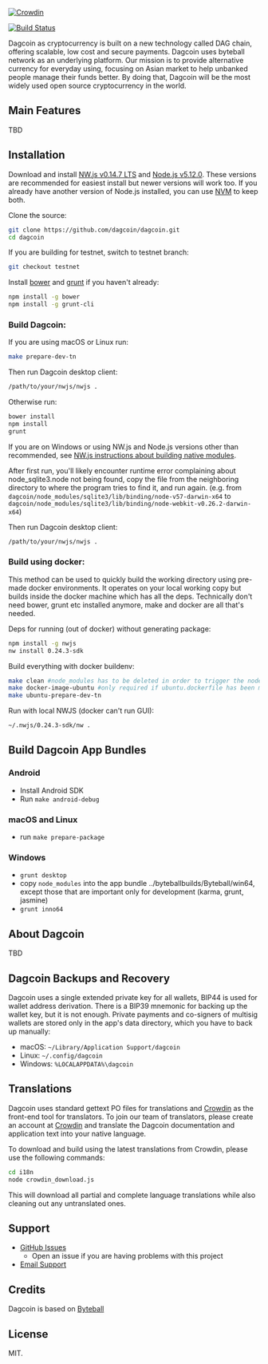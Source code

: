 [![Crowdin](https://d322cqt584bo4o.cloudfront.net/dagcoin/localized.svg)](https://crowdin.com/project/dagcoin)

[![Build Status](https://travis-ci.org/dagcoin/dagcoin.svg?branch=master)](https://travis-ci.org/dagcoin/dagcoin)

Dagcoin as cryptocurrency is built on a new technology called DAG chain, offering scalable, low cost and secure payments. Dagcoin uses byteball network as an underlying platform. Our mission is to provide alternative currency for everyday using, focusing on Asian market to help unbanked people manage their funds better. By doing that, Dagcoin will be the most widely used open source cryptocurrency in the world.

## Main Features

TBD

## Installation

Download and install [NW.js v0.14.7 LTS](https://dl.nwjs.io/v0.14.7) and [Node.js v5.12.0](https://nodejs.org/download/release/v5.12.0/).  These versions are recommended for easiest install but newer versions will work too.  If you already have another version of Node.js installed, you can use [NVM](https://github.com/creationix/nvm) to keep both.

Clone the source:

```sh
git clone https://github.com/dagcoin/dagcoin.git
cd dagcoin
```

If you are building for testnet, switch to testnet branch:
```sh
git checkout testnet
```

Install [bower](http://bower.io/) and [grunt](http://gruntjs.com/getting-started)  if you haven't already:

```sh
npm install -g bower
npm install -g grunt-cli
```

### Build Dagcoin:

If you are using macOS or Linux run:
```sh
make prepare-dev-tn
```
Then run Dagcoin desktop client:
```sh
/path/to/your/nwjs/nwjs .
```
Otherwise run:
```sh
bower install
npm install
grunt
```
If you are on Windows or using NW.js and Node.js versions other than recommended, see [NW.js instructions about building native modules](http://docs.nwjs.io/en/latest/For%20Users/Advanced/Use%20Native%20Node%20Modules/).

After first run, you'll likely encounter runtime error complaining about node_sqlite3.node not being found, copy the file from the neighboring directory to where the program tries to find it, and run again. (e.g. from `dagcoin/node_modules/sqlite3/lib/binding/node-v57-darwin-x64` to `dagcoin/node_modules/sqlite3/lib/binding/node-webkit-v0.26.2-darwin-x64`)

Then run Dagcoin desktop client:

```sh
/path/to/your/nwjs/nwjs .
```

### Build using docker:

This method can be used to quickly build the working directory using pre-made docker environments. It operates on your local working copy but builds inside the docker machine which has all the deps. Technically don't need bower, grunt etc installed anymore, make and docker are all that's needed.

Deps for running (out of docker) without generating package:
```sh
npm install -g nwjs
nw install 0.24.3-sdk
```

Build everything with docker buildenv:
```sh
make clean #node_modules has to be deleted in order to trigger the node-gyp rebuild
make docker-image-ubuntu #only required if ubuntu.dockerfile has been modified compared to published one
make ubuntu-prepare-dev-tn
```

Run with local NWJS (docker can't run GUI):
```sh
~/.nwjs/0.24.3-sdk/nw .
```

## Build Dagcoin App Bundles

### Android

- Install Android SDK
- Run `make android-debug`

### macOS and Linux

- run `make prepare-package`

### Windows

- `grunt desktop`
- copy `node_modules` into the app bundle ../byteballbuilds/Byteball/win64, except those that are important only for development (karma, grunt, jasmine)
- `grunt inno64`

## About Dagcoin

TBD

## Dagcoin Backups and Recovery

Dagcoin uses a single extended private key for all wallets, BIP44 is used for wallet address derivation.  There is a BIP39 mnemonic for backing up the wallet key, but it is not enough.  Private payments and co-signers of multisig wallets are stored only in the app's data directory, which you have to back up manually:

* macOS: `~/Library/Application Support/dagcoin`
* Linux: `~/.config/dagcoin`
* Windows: `%LOCALAPPDATA%\dagcoin`


## Translations

Dagcoin uses standard gettext PO files for translations and [Crowdin](https://crowdin.com/project/dagcoin) as the front-end tool for translators. To join our team of translators, please create an account at [Crowdin](https://crowdin.com) and translate the Dagcoin documentation and application text into your native language.

To download and build using the latest translations from Crowdin, please use the following commands:

```sh
cd i18n
node crowdin_download.js
```

This will download all partial and complete language translations while also cleaning out any untranslated ones.


## Support

* [GitHub Issues](https://github.com/dagcoin/dagcoin/issues)
  * Open an issue if you are having problems with this project
* [Email Support](mailto:support@dagcoin.org)

## Credits

Dagcoin is based on [Byteball](https://byteball.org/)
## License

MIT.
